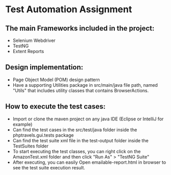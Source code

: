 # Test Automation Assignment

## The main Frameworks included in the project:
- Selenium Webdriver
- TestNG
- Extent Reports


## Design implementation:
- Page Object Model (POM) design pattern
- Have a supporting Utilities package in src/main/java file path, named "Utils" that includes utility classes that contains BrowserActions.

## How to execute the test cases:
- Import or clone the maven project on any java IDE (Eclipse or IntelliJ for example)
- Can find the test cases in the src/test/java folder inside the phptravels.gui.tests package
- Can find the test suite xml file in the test-output folder inside the TestSuites folder
- To start executing the test classes, you can right click on the AmazonTest.xml folder and then click "Run As" > "TestNG Suite"
- After executing, you can easily Open emailable-report.html in browser to see the test suite execution result.
